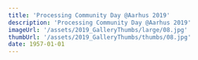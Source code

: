```yaml
---
title: 'Processing Community Day @Aarhus 2019'
description: 'Processing Community Day @Aarhus 2019'
imageUrl: '/assets/2019_GalleryThumbs/large/08.jpg'
thumbUrl: '/assets/2019_GalleryThumbs/thumbs/08.jpg'
date: 1957-01-01
---
```

